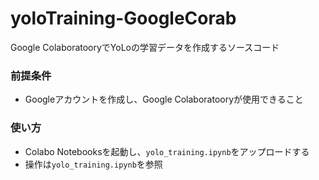 # yoloTraining-GoogleCorab
Google ColaboratooryでYoLoの学習データを作成するソースコード

### 前提条件
* Googleアカウントを作成し、Google Colaboratooryが使用できること

### 使い方
* Colabo Notebooksを起動し、`yolo_training.ipynb`をアップロードする
* 操作は`yolo_training.ipynb`を参照
